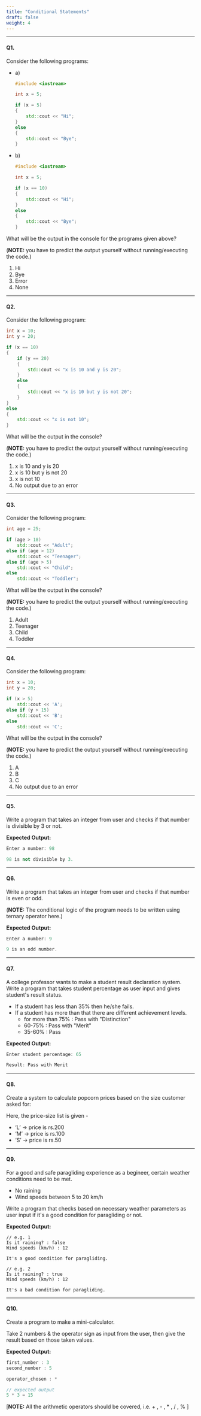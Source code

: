 ```yaml
---
title: "Conditional Statements"
draft: false
weight: 4
---
```


---

#### Q1.

Consider the following programs:

- a)
    ```cpp
    #include <iostream>

    int x = 5;

    if (x = 5) 
    {
        std::cout << "Hi";
    } 
    else 
    {
        std::cout << "Bye";
    }
    ```

- b)
    ```cpp
    #include <iostream>

    int x = 5;

    if (x == 10) 
    {
        std::cout << "Hi";
    } 
    else 
    {
        std::cout << "Bye";
    }
    ```


What will be the output in the console for the programs given above?

(**NOTE:** you have to predict the output yourself without running/executing the code.)

1. Hi
2. Bye
3. Error
4. None

---

#### Q2.

Consider the following program:

```cpp
int x = 10; 
int y = 20;

if (x == 10) 
{     
    if (y == 20) 
    {   
        std::cout << "x is 10 and y is 20";     
    }
    else 
    {   
        std::cout << "x is 10 but y is not 20";     
    } 
}  
else 
{  
    std::cout << "x is not 10"; 
}
```

What will be the output in the console?

(**NOTE:** you have to predict the output yourself without running/executing the code.)

1. x is 10 and y is 20
2. x is 10 but y is not 20
3. x is not 10
4. No output due to an error

---

#### Q3.

Consider the following program:

```cpp
int age = 25;

if (age > 18)
    std::cout << "Adult";
else if (age > 12)
    std::cout << "Teenager";
else if (age > 5)
    std::cout << "Child";
else
    std::cout << "Toddler";
```

What will be the output in the console?

(**NOTE:** you have to predict the output yourself without running/executing the code.)

1. Adult
2. Teenager
3. Child
4. Toddler

---

#### Q4.

Consider the following program:

```cpp
int x = 10;
int y = 20;

if (x > 5)
    std::cout << 'A';
else if (y > 15)
    std::cout << 'B';
else
    std::cout << 'C';
```

What will be the output in the console?

(**NOTE:** you have to predict the output yourself without running/executing the code.)

1. A
2. B
3. C
4. No output due to an error

---

#### Q5.

Write a program that takes an integer from user and checks if that number is divisible by 3 or not.

**Expected Output:**

```cpp
Enter a number: 98

98 is not divisible by 3.
```

---

#### Q6.

Write a program that takes an integer from user and checks if that number is even or odd.

(**NOTE:** The conditional logic of the program needs to be written using ternary operator here.)

**Expected Output:**

```cpp
Enter a number: 9

9 is an odd number.
```

---

#### Q7.

A college professor wants to make a student result declaration system.
Write a program that takes student percentage as user input and gives student's result status.

- If a student has less than 35% then he/she fails.
- If a student has more than that there are different achievement levels.
    - for more than 75% : Pass with "Distinction"
    - 60-75% : Pass with "Merit"
    - 35-60% : Pass

**Expected Output:**

```cpp
Enter student percentage: 65

Result: Pass with Merit
```

---

#### Q8.

Create a system to calculate popcorn prices based on the size customer asked for:

Here, the price-size list is given - 
- ‘L’ → price is rs.200
- ‘M’ → price is rs.100
- ‘S’ → price is rs.50

---

#### Q9.

For a good and safe paragliding experience as a begineer, certain weather conditions need to be met.
- No raining
- Wind speeds between 5 to 20 km/h

Write a program that checks based on necessary weather parameters as user input if it's a good condition for paragliding or not.

**Expected Output:**

```
// e.g. 1
Is it raining? : false
Wind speeds (km/h) : 12

It's a good condition for paragliding.

// e.g. 2
Is it raining? : true
Wind speeds (km/h) : 12

It's a bad condition for paragliding.
```

---

#### Q10.

Create a program to make a mini-calculator.

Take 2 numbers & the operator sign as input from the user, then give the result based on those taken values.

**Expected Output:**

```cpp
first_number : 3
second_number : 5

operator_chosen : *

// expected output
5 * 3 = 15
```

[**NOTE:** All the arithmetic operators should be covered, i.e. + , - , * , / , % ]